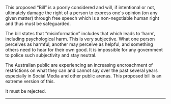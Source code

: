 This proposed “Bill” is a poorly considered and will, if intentional or not, ultimately damage the right of a person to express one's
opinion (on any given matter) through free speech which is a non-negotiable human right and thus must be safeguarded.

The bill states that “misinformation” includes that which leads to ‘harm’, including psychological harm. This is very subjective.
What one person perceives as harmful, another may perceive as helpful, and something others need to hear for their own good. It
is impossible for any government to police such subjectivity and stay neutral.

The Australian public are experiencing an increasing encroachment of restrictions on what they can and cannot say over the past
several years especially in Social Media and other public arenas. This proposed bill is an extreme version of this.

It must be rejected.


-----


